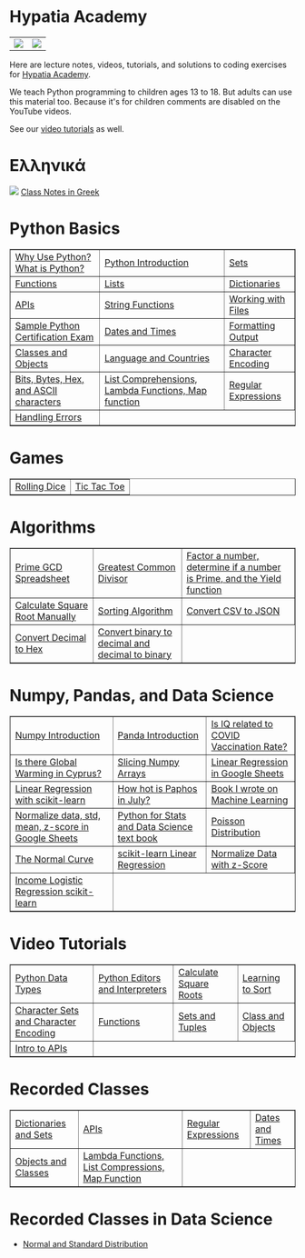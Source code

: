 # Hypatia Academy 
<table>
<tr>
  <td><img src="https://github.com/werowe/HypatiaAcademy/blob/master/images/logo.png"/></td>
<td><img src="https://github.com/werowe/HypatiaAcademy/blob/master/images/hypatia.png"/></td>
  </tr>
</table>

Here are lecture notes, videos, tutorials, and solutions to coding exercises for [Hypatia Academy](https://hypatiaacademy.io/en/index.html).

We teach Python programming to children ages 13 to 18.  But adults can use this material too.  Because it's for children comments are disabled on the YouTube videos.

See our [video tutorials](https://www.youtube.com/channel/UCmdy7GcXxuzetz1yWTTrLEA) as well.


# Ελληνικά
![](https://github.com/werowe/HypatiaAcademy/blob/master/images/greek.png) [Class Notes in Greek](https://github.com/werowe/HypatiaAcademy/blob/master/greek/README.md)


# Python Basics  

<table border="1">
 <tr>
<td><a href="https://github.com/werowe/HypatiaAcademy/blob/master/class/what%20is%20python.md">Why Use Python?  What is Python?</a></td> 
 <td><a href="https://github.com/werowe/HypatiaAcademy/blob/0978ae18babfcb5a1be3496f3458b157e61f2533/class/25_april_2023_intro.ipynb">Python Introduction</a></td>
 <td><a href="https://github.com/werowe/HypatiaAcademy/blob/master/class/july_21_2023_sets.ipynb"> Sets</a></td>
   
 
 </tr>
 
 <tr>
<td><a href="https://github.com/werowe/HypatiaAcademy/blob/master/basics/functions.ipynb">Functions</a></td> 
<td><a href="https://github.com/werowe/HypatiaAcademy/blob/master/basics/Array.ipynb">Lists</a></td> 
<td><a href="https://github.com/werowe/HypatiaAcademy/blob/master/basics/dictionaries.ipynb"> Dictionaries</a></td>  

</tr>
  
<tr> 
  <td><a href="https://github.com/werowe/HypatiaAcademy/blob/master/class/october_6_2023_api_introduction.ipynb">APIs</a></td> 
  <td><a href="https://github.com/werowe/HypatiaAcademy/blob/master/classNotes/String%20exercises%20II.ipynb">String Functions</a></td>
  <td><a href="https://github.com/werowe/HypatiaAcademy/blob/master/basics/working%20with%20files.ipynb">Working with Files</a></td>   
</tr>
   

<tr>

<td><a href="https://github.com/werowe/HypatiaAcademy/blob/master/class/sample-python-exam.pdf">Sample Python Certification Exam</a></td>
 <td><a href="https://github.com/werowe/HypatiaAcademy/blob/master/class/November_2_2023_dates_and_times.ipynb">Dates and Times</a></td>
<td><a href="https://github.com/werowe/HypatiaAcademy/blob/master/basics/formattedOutput.ipynb">Formatting Output</a></td>

</tr>
 
 <tr> 

 <td><a href="https://github.com/werowe/HypatiaAcademy/blob/master/basics/Class%20and%20objects.ipynb">Classes and Objects</a></td>
  <td><a href="https://github.com/werowe/HypatiaAcademy/blob/master/basics/Localization.ipynb">Language and Countries</a></td> 

  <td><a href="https://github.com/werowe/HypatiaAcademy/blob/master/class/27_june_2023_cyrillic_alphabet.ipynb"> Character Encoding</a></td>

</tr>
  
 <tr> 
<td><a href="https://github.com/werowe/HypatiaAcademy/blob/master/basics/bitsAndBytes.ipynb">Bits, Bytes, Hex, and ASCII characters</a></td>

 <td><a href="https://github.com/werowe/HypatiaAcademy/blob/master/class/30_june_2023_list_comprehensions_lambda_functions.ipynb">List Comprehensions, Lambda Functions, Map function</a></td>
  <td><a href="https://github.com/werowe/HypatiaAcademy/blob/master/class/30_june_2023_regular_expressions.ipynb">Regular Expressions</a></td>
 </tr>


 <tr> 
    <td><a href="https://github.com/werowe/HypatiaAcademy/blob/master/class/novembe4_28_2023_handling_errors.ipynb">Handling Errors</a></td>
 </tr>
    
</table>

# Games

<table border="1">

<tr>
<td><a href="https://github.com/werowe/HypatiaAcademy/blob/master/assignment/rollDice.ipynb">Rolling Dice</a></td>
<td><a href="https://github.com/werowe/HypatiaAcademy/blob/master/class/7_july_2023_ticTacToe.ipynb">Tic Tac Toe</a></td>  

</tr>

</table>

# Algorithms
<table border="1">
  
<tr>

<td><a href="https://docs.google.com/spreadsheets/d/1ckIQ-8qxSNhJm856xxLvpDQjkSnIAQMxPAhLhdoMJl8/edit?usp=sharing">Prime GCD Spreadsheet</a></td>
<td><a href="https://github.com/werowe/HypatiaAcademy/blob/master/class/13_june_2023_gcd.ipynb">Greatest Common Divisor</a></td>
<td><a href="https://github.com/werowe/HypatiaAcademy/blob/master/class/factor_number.ipynb">Factor a number, determine if a number is Prime, and the Yield function</a></td> 

</tr>

<tr>
  <td><a href="https://github.com/werowe/HypatiaAcademy/blob/master/algorithms/squareRoot.ipynb">Calculate Square Root Manually</a></td>
  <td><a href="https://github.com/werowe/HypatiaAcademy/blob/master/class/26-may-2023-sorting-algorithms.ipynb">Sorting Algorithm</a></td>
  <td><a href="https://github.com/werowe/HypatiaAcademy/blob/master/basics/convertCSVtoJSON.py">Convert CSV to JSON</a></td> 
</tr>

<tr>
  <td><a href="https://github.com/werowe/HypatiaAcademy/blob/master/classNotes/decimal%20to%20hex.ipynb">Convert Decimal to Hex</a></td>
  <td><a href="https://github.com/werowe/HypatiaAcademy/blob/master/class/9-june-2023-Bin_to_Decimal.ipynb">Convert binary to decimal and decimal to binary</a></td>
</tr>

</table>


# Numpy, Pandas, and Data Science

<table border="1">
 <tr>
   <td><a href="https://github.com/werowe/HypatiaAcademy/blob/master/numpy/numpy_tutorial_start.ipynb">Numpy Introduction</a></td> 
   <td><a href="https://github.com/werowe/HypatiaAcademy/blob/master/classNotes/Pandas%20Introduction.ipynb">Panda Introduction</a></td>
    <td><a href="https://github.com/werowe/HypatiaAcademy/blob/master/classNotes/vaccines%20versus%20IQ%20linear%20regression.ipynb">Is IQ related to COVID Vaccination Rate?</a></td>


</tr>

<tr> 
    <td><a href="https://github.com/werowe/HypatiaAcademy/blob/master/assignment/Paphosweather.ipynb">Is there Global Warming in Cyprus?</a></td>
    <td><a href="https://github.com/werowe/HypatiaAcademy/blob/master/classNotes/14%20july%202021%20numpy%20dimensions%20and%20slicing.ipynb">Slicing Numpy Arrays</a></td>
    <td><a href="https://docs.google.com/spreadsheets/d/1-IFkDXQfhpKuUXGRNqLGaHmnELe2kYQZAm487fhz1WI/edit?usp=sharing">Linear Regression in Google Sheets</a></td>
 
 </tr>

<tr>
  <td><a href="https://github.com/werowe/HypatiaAcademy/blob/master/classNotes/linearRegressionwithScikit-Learn.ipynb">Linear Regression with scikit-learn</a></td>
   <td><a href="https://github.com/werowe/HypatiaAcademy/blob/master/numpy/paphosWeatherSummerHottestJuly2023.ipynb">How hot is Paphos in July?</a></td>
   <td><a href="https://drive.google.com/file/d/1um0BBueBzgHyx9WsWbIBxUUDELOG_Q1M/view">Book I wrote on Machine Learning</a></td>
</tr>


  <tr> 
  <td><a href="https://docs.google.com/spreadsheets/d/1Ni3RoBJ_f2ABnMYY2yJGuvPD7z-UeUezsFAcL78yIoo/edit?usp=sharing">Normalize data, std, mean, z-score in Google Sheets</a></td>

  <td><a href="https://bashtage.github.io/kevinsheppard.com/files/teaching/python/notes/python_introduction_2020.pdf">Python for Stats and Data Science text book </a></td>

<td><a href="https://github.com/werowe/HypatiaAcademy/blob/master/stats/october_27_2023_poisson_distribution.ipynb">Poisson Distribution</a></td>
 
 </tr>
 
  <tr> 
  <td><a href="https://github.com/werowe/HypatiaAcademy/blob/master/numpy/october-20-2023-normal-curve--and-weibull-distribution.ipynb">The Normal Curve</td>
  <td><a href="https://github.com/werowe/HypatiaAcademy/blob/master/numpy/November_7_scikit_learn_linear_regression.ipynb">scikit-learn Linear Regression</td>
  <td><a href="https://github.com/werowe/HypatiaAcademy/blob/master/numpy/10th_october_zscore.ipynb">Normalize Data with z-Score</td>
 
 </tr>
     <tr> 
  <td><a href="https://github.com/werowe/HypatiaAcademy/blob/master/numpy/22_december_sklearn_logisticregression.ipynb">Income Logistic Regression scikit-learn</td>
</tr>

 
</table>


# Video Tutorials
<table border="1">
  <tr>
 <td><a href="https://youtu.be/oVk6z4sfzAQ">Python Data Types</a></td>
 <td><a href="https://youtu.be/oXvs7cZ84PQ">Python Editors and Interpreters</a></td>
 <td><a href="https://youtu.be/6u6oOUiia2Q">Calculate Square Roots</a></td>
 <td><a href="https://www.youtube.com/watch?v=6T6VNN8Qs4I">Learning to Sort</a></td>
 </tr>  
  
 <tr>
 <td><a href="https://youtu.be/nVdgxm0ah1c">Character Sets and Character Encoding</a></td>
 <td><a href="https://youtu.be/N3iFuashvjM">Functions</a></td>
 <td><a href="https://www.youtube.com/watch?v=qonWnyqBalg">Sets and Tuples</a></td>
 <td><a href="https://youtu.be/DLM9lD0yUdg">Class and Objects</a></td>     
 </tr>
 
  <tr>
 <td><a href="https://youtu.be/r7NW4C3yl64">Intro to APIs</a></td>
 

 </tr>
 
 </table>

# Recorded Classes
<table border="1">
  <tr>
    <td><a href="https://www.youtube.com/watch?v=gtabHRGQmU0">Dictionaries and Sets</a></td>
    <td><a href="https://www.youtube.com/watch?v=pIssp53kA3s">APIs</a></td>
    <td><a href="https://www.youtube.com/watch?v=k6HjYoYrv9g">Regular Expressions</a></td>
     <td><a href="https://www.youtube.com/watch?v=n49HUEBaXSU">Dates and Times</a></td>
   </tr>

  <tr>
     <td><a href="https://www.youtube.com/watch?v=0UW3MdDXql0">Objects and Classes</a></td>
    <td><a href="https://www.youtube.com/watch?v=qKIIzEb3ucA">Lambda Functions, List Compressions, Map Function</a></td>
  </tr>
 </table>


# Recorded Classes in Data Science
* [Normal and Standard Distribution](https://www.youtube.com/watch?v=wPIJ7_0Ix1g)
  
 

  




